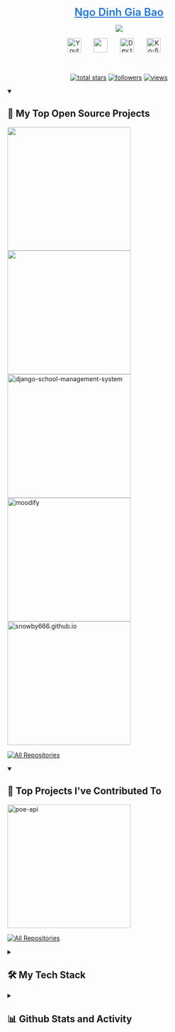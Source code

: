 <p align="center">
  <a style="font-size:1.5rem; font-weight:600; color:#2076DA;" href="https://github.com/snowby666">
    Ngo Dinh Gia Bao</a>
</p>

<p align="center">
  <!-- Typing SVG by Snowby666 - https://github.com/snowby666/readme-typing-svg -->
    <img src="https://readme-typing-svg.demolab.com/?lines=Hi+there%2C+fellow+<𝚍𝚎𝚟𝚎𝚕𝚘𝚙𝚎𝚛𝚜/>!;Student%20in%20Software%20Engineering%20and%20FOSS%20contributor;3%2B%20years%20of%20coding%20experience;Always%20learning%20new%20techs&font=Fira%20Code&center=true&width=800&height=45&color=2076DA&vCenter=true&pause=1000&size=22" />
</p>

<!-- Social icons section -->
<p align="center">
  <a href="https://www.youtube.com/@VisionAIVN/"><img width="32px" alt="Youtube" title="Youtube" src="https://i.imgur.com/qiXu7b2.png"/></a>
  &#8287;&#8287;&#8287;&#8287;&#8287;
  <a href="https://discord.com/users/609248265929752586" alt="Discord" title="Discord"><img width="32px" src="https://i.imgur.com/6NrQBBo.png"/></a>
  &#8287;&#8287;&#8287;&#8287;&#8287;
  <a href="https://www.linkedin.com/in/ngodinhgiabao/"><img width="32px" alt="Dev.to" title="Linkedin" src="https://cdn3.iconfinder.com/data/icons/free-social-icons/67/linkedin_square_color-1024.png"></a>
  &#8287;&#8287;&#8287;&#8287;&#8287;
  <a href="https://ko-fi.com/snowby666"><img width="32px" alt="Ko-fi" title="Buy me a coffee" src="https://i.imgur.com/PpLeD3K.png"/></a>
  &#8287;&#8287;&#8287;&#8287;&#8287;
</p>

<br/>

<!-- Social badges section -->
<p align="center">
  <a href="https://github.com/snowby666?tab=repositories&sort=stargazers">
    <img alt="total stars" title="Total stars on GitHub" src="https://custom-icon-badges.demolab.com/github/stars/snowby666?color=55960c&style=for-the-badge&labelColor=488207&logo=star"/></a>
  <a href="https://github.com/snowby666?tab=followers">
    <img alt="followers" title="Follow me on Github" src="https://custom-icon-badges.demolab.com/github/followers/snowby666?color=236ad3&labelColor=1155ba&style=for-the-badge&logo=person-add&label=Follow&logoColor=white"/></a>
  <a href="#">
    <img alt="views" title="GitHub profile views" src="https://komarev.com/ghpvc/?username=snowby666&style=for-the-badge&color=red"/></a>
</p>

<details open> 
  <summary><h2>📘 My Top Open Source Projects</h2></summary>

  <!-- Repo info cards - https://github.com/anuraghazra/github-readme-stats -->
  <!-- Small repo cards (fork) - https://github.com/DenverCoder1/github-readme-stats -->
  <p align="left">
   <a href="https://github.com/snowby666/poe-api-wrapper"><img width="278" src="https://denvercoder1-github-readme-stats.vercel.app/api/pin/?username=snowby666&repo=poe-api-wrapper&theme=react&bg_color=1F222E&title_color=F85D7F&hide_border=true&icon_color=F8D866&show_icons=false"%20alt="poe-api-wrapper"></a>
    <a href="https://github.com/snowby666/Django-OpenCV-Video-Streaming"><img width="278" src="https://denvercoder1-github-readme-stats.vercel.app/api/pin/?username=snowby666&repo=Django-OpenCV-Video-Streaming&theme=react&bg_color=1F222E&title_color=F85D7F&hide_border=true&icon_color=F8D866&show_icons=false"%20alt="Django-OpenCV-Video-Streaming"></a>
    <a href="https://github.com/snowby666/django-school-management-system"><img width="278" src="https://denvercoder1-github-readme-stats.vercel.app/api/pin/?username=snowby666&repo=django-school-management-system&theme=react&bg_color=1F222E&title_color=F85D7F&hide_border=true&icon_color=F8D866&show_icons=false" alt="django-school-management-system"></a>
    <a href="https://github.com/snowby666/moodify"><img width="278" src="https://denvercoder1-github-readme-stats.vercel.app/api/pin?username=snowby666&repo=moodify&theme=react&bg_color=1F222E&title_color=F85D7F&hide_border=true&icon_color=F8D866&show_icons=false" alt="moodify"></a>
    <a href="https://github.com/snowby666/snowby666.github.io"><img width="278" src="https://denvercoder1-github-readme-stats.vercel.app/api/pin?username=snowby666&repo=snowby666.github.io&theme=react&bg_color=1F222E&title_color=F85D7F&hide_border=true&icon_color=F8D866&show_icons=false" alt="snowby666.github.io"></a>

  </p>

  <a href="https://github.com/snowby666?tab=repositories&sort=stargazers"><img alt="All Repositories" title="All Repositories" src="https://custom-icon-badges.demolab.com/badge/-Click%20Here%20For%20All%20My%20Repos-1F222E?style=for-the-badge&logoColor=white&logo=repo"/></a>
</details>

<details open> 
  <summary><h2>📕 Top Projects I've Contributed To</h2></summary>

  <!-- Small repo cards https://github.com/DenverCoder1/github-readme-stats (fork of anuraghazra/github-readme-stats) -->
  <p align="left">
    <a href="https://github.com/ading2210/poe-api"><img width="278" src="https://denvercoder1-github-readme-stats.vercel.app/api/pin/?username=ading2210&repo=poe-api&theme=react&bg_color=1F222E&title_color=F85D7F&hide_border=true&icon_color=F8D866&show_icons=false&show_description=false" alt="poe-api"></a>

  </p>

  <p align="left">
    <a href="https://github.com/snowby666?tab=repositories&q=&type=fork&sort=stargazers"><img alt="All Repositories" title="All Repositories" src="https://custom-icon-badges.demolab.com/badge/-Click%20Here%20For%20All%20My%20Forks-1F222E?style=for-the-badge&logoColor=white&logo=fork"/></a>
  </p>
</details>

<details> 
  <summary><h2>🛠 My Tech Stack</h2></summary>
  <!-- Some badges are from https://github.com/Ileriayo/markdown-badges -->

  <h3>👨‍💻 Programming and Markup Languages</h3>

  <p>
      <a href="https://github.com/search?q=user%3Asnowby666+language%3Abash"><img alt="Bash" src="https://img.shields.io/badge/Bash-121011.svg?logo=gnu-bash&logoColor=white"></a>
      <a href="https://github.com/search?q=user%3Asnowby666+language%3Ac"><img alt="C" src="https://custom-icon-badges.demolab.com/badge/C-03599C.svg?logo=c-in-hexagon&logoColor=white"></a>
      <a href="https://github.com/search?q=user%3Asnowby666+language%3Acss"><img alt="CSS" src="https://img.shields.io/badge/CSS-1572B6.svg?logo=css3&logoColor=white"></a>
      <a href="https://github.com/search?q=user%3Asnowby666+language%3Ahtml"><img alt="HTML" src="https://img.shields.io/badge/HTML-E34F26.svg?logo=html5&logoColor=white"></a>
      <a href="https://github.com/search?q=user%3Asnowby666+language%3Ajavascript"><img alt="JavaScript" src="https://img.shields.io/badge/JavaScript-F7DF1E.svg?logo=javascript&logoColor=black"></a>
      <a href="https://github.com/search?q=user%3Asnowby666+language%3Atex"><img alt="LaTeX" src="https://img.shields.io/badge/LaTeX-008080.svg?logo=LaTeX&logoColor=white"></a>
      <a href="https://github.com/search?q=user%3Asnowby666+language%3Amarkdown"><img alt="Markdown" src="https://img.shields.io/badge/Markdown-000000.svg?logo=markdown&logoColor=white"></a>
      <a href="https://github.com/search?q=user%3Asnowby666+language%3Apowershell"><img alt="PowerShell" src="https://img.shields.io/badge/PowerShell-%235391FE.svg?logo=powershell&logoColor=white"></a>
       <a href="https://github.com/search?q=user%3Asnowby666+language%3Apython"><img alt="Python" src="https://img.shields.io/badge/Python-14354C.svg?logo=python&logoColor=white"></a>
      <a href="https://github.com/search?q=user%3Asnowby666+language%3Ascratch"><img alt="Scratch" src="https://img.shields.io/badge/Scratch-4D97FF.svg?logo=scratch&logoColor=white"></a>
      <a href="https://github.com/search?q=user%3Asnowby666+language%3Asql"><img alt="SQL" src="https://custom-icon-badges.demolab.com/badge/SQL-025E8C.svg?logo=database&logoColor=white"></a>
      <a href="https://github.com/search?q=user%3Asnowby666+language%3Asvg"><img alt="SVG+XML" src="https://img.shields.io/badge/SVG%2BXML-e0982c.svg?logo=svg&logoColor=white"></a>
      <a href="https://github.com/search?q=user%3Asnowby666+language%3AtypeScript"><img alt="TypeScript" src="https://img.shields.io/badge/TypeScript-007ACC.svg?logo=typescript&logoColor=white"></a>
  </p>

  <h3>🧰 Frameworks and Libraries</h3>

  <p>
      <a href="#"><img alt="Bootstrap" src="https://img.shields.io/badge/Bootstrap-7952B3.svg?logo=bootstrap&logoColor=white"></a>
      <a href="#"><img alt="Django" src="https://img.shields.io/badge/-Django-092E20.svg?logo=django&style=flat"></a>
      <a href="#"><img alt="Flask" src="https://img.shields.io/badge/Flask-000000.svg?logo=flask&logoColor=white"></a>
      <a href="#"><img alt="GitHub Actions" src="https://img.shields.io/badge/GitHub%20Actions-2671E5.svg?logo=github%20actions&logoColor=white"></a>
      <a href"#"><img alt="Gunicorn" src="https://img.shields.io/badge/-Gunicorn-499848.svg?logo=gunicorn&logoColor=white"></a>
      <a href="#"><img alt="NumPy" src="https://img.shields.io/badge/Numpy-013243.svg?logo=numpy&logoColor=white"></a>
       <a href="#"><img alt="OpenCV" src="https://img.shields.io/badge/opencv-%23white.svg?logo=opencv&logoColor=white"></a>
      <a href="#"><img alt="Pandas" src="https://img.shields.io/badge/Pandas-150458.svg?logo=pandas&logoColor=white"></a>
      <a href="#"><img alt="TensorFlow" src="https://img.shields.io/badge/TensorFlow-FF6F00.svg?logo=TensorFlow&logoColor=white"></a>
  </p>

  <h3>🗄️ Databases and Cloud Hosting</h3>

  <p>
      <a href="#"><img alt="Firebase" src="https://img.shields.io/badge/Firebase-039BE5?logo=Firebase&logoColor=white"></a>
      <a href="#"><img alt="GitHub Pages" src="https://img.shields.io/badge/GitHub%20Pages-327FC7.svg?logo=github&logoColor=white"></a>
      <a href="#"><img alt="Heroku" src="https://img.shields.io/badge/Heroku-430098.svg?logo=heroku&logoColor=white"></a>
      <a href="#"><img alt="MySQL" src="https://img.shields.io/badge/MySQL-00f.svg?logo=mysql&logoColor=white"></a>
      <a href="#"><img alt="PostgreSQL" src ="https://img.shields.io/badge/PostgreSQL-316192.svg?logo=postgresql&logoColor=white"></a>
      <a href="#"><img alt="Repl.it" src="https://img.shields.io/badge/Repl.it-0D101E.svg?logo=Replit&logoColor=white"></a>
      <a href="#"><img alt="SQLite" src ="https://img.shields.io/badge/SQLite-07405e.svg?logo=sqlite&logoColor=white"></a>
      <a href="#"><img alt="Vercel" src="https://img.shields.io/badge/Vercel-000000.svg?logo=vercel&logoColor=white"></a>
  </p>

  <h3>💻 Software and Tools</h3>

  <p>
      <a href="#"><img alt="CodePen" src="https://img.shields.io/badge/CodePen-black?logo=codepen&logoColor=white"></a>
      <a href="#"><img alt="Discord" src="https://img.shields.io/badge/-Discord-5865F2.svg?logo=discord&logoColor=white"></a>
      <a href="#"><img alt="Git" src="https://img.shields.io/badge/Git-F05033.svg?logo=git&logoColor=white"></a>
      <a href="#"><img alt="GitHub Desktop" src="https://img.shields.io/badge/GitHub%20Desktop-8034A9.svg?logo=github&logoColor=white"></a>
      <a href="#"><img alt="Google Sheets" src="https://img.shields.io/badge/Sheets-34A853.svg?logo=google%20sheets&logoColor=white"></a>
      <a href="#"><img alt="Jira" src="https://img.shields.io/badge/jira-%230A0FFF.svg?logo=jira&logoColor=white"></a>
      <a href="#"><img alt="Jupyter" src="https://img.shields.io/badge/Jupyter-F37626.svg?logo=Jupyter&logoColor=white"></a>
      <a href="#"><img alt="Slack" src="https://img.shields.io/badge/Slack-4A154B?logo=slack&logoColor=white"></a>
      <a href="#"><img alt="Stack Overflow" src="https://img.shields.io/badge/-Stack%20Overflow-FE7A16?logo=stack-overflow&logoColor=white"></a>
      <a href="#"><img alt="Trello" src="https://img.shields.io/badge/Trello-%23026AA7.svg?logo=Trello&logoColor=white"></a>
      <a href="#"><img alt="Visual Studio Code" src="https://img.shields.io/badge/Visual%20Studio%20Code-0078d7.svg?logo=visual-studio-code&logoColor=white"></a>
  </p>
</details>

<details> 
  <summary><h2>📊 Github Stats and Activity</h2></summary>

  <h3>🔥 Streak Stats</h3>

  <!-- GitHub Readme Streak Stats - https://github.com/DenverCoder1/github-readme-streak-stats -->
  <p>
    <a href="#">
      <img title="🔥 Get streak stats for your profile at git.io/streak-stats" alt="snowby666's streak" src="https://streak-stats.demolab.com/?user=snowby666&theme=monokai-metallian&hide_border=true"/>
    </a>

  <h3>💻 GitHub Profile Stats</h3>

  <!-- https://github.com/anuraghazra/github-readme-stats -->

  <a href="#"><img alt="snowby666's Github Stats" src="https://denvercoder1-github-readme-stats.vercel.app/api/?username=snowby666&show_icons=true&include_all_commits=true&count_private=true&theme=react&hide_border=true&bg_color=1F222E&title_color=F85D7F&icon_color=F8D866" height="192px"/></a>
  <a href="#"><img alt="snowby666's Top Languages" src="https://denvercoder1-github-readme-stats.vercel.app/api/top-langs/?username=snowby666&langs_count=10&layout=compact&theme=react&hide_border=true&bg_color=1F222E&title_color=F85D7F&icon_color=F8D866&hide=Jupyter%20Notebook,Roff" height="192px"/></a>
  <br/>

  <b>Note:</b> Top languages is only a metric of the languages my public code consists of and doesn't reflect experience or skill level.

<a href="#"><img alt="Snowby666's Activity Graph" src="https://github-readme-activity-graph.vercel.app/graph/?username=snowby666&bg_color=1F222E&color=F8D866&line=F85D7F&point=FFFFFF&hide_border=true" /></a>

  <h3>⚡ Recent GitHub Activity</h3>

  <!-- https://github.com/jamesgeorge007/github-activity-readme -->
  <!--START_SECTION:activity-->
1. 🗣 Commented on [#9](https://github.com/snowby666/poe-api-wrapper/issues/9#issuecomment-2190477974) in [snowby666/poe-api-wrapper](https://github.com/snowby666/poe-api-wrapper)
2. 🔒 Closed issue [#9](https://github.com/snowby666/poe-api-wrapper/issues/9) in [snowby666/poe-api-wrapper](https://github.com/snowby666/poe-api-wrapper)
3. 🗣 Commented on [#144](https://github.com/snowby666/poe-api-wrapper/issues/144#issuecomment-2190476046) in [snowby666/poe-api-wrapper](https://github.com/snowby666/poe-api-wrapper)
4. 🔒 Closed issue [#144](https://github.com/snowby666/poe-api-wrapper/issues/144) in [snowby666/poe-api-wrapper](https://github.com/snowby666/poe-api-wrapper)
5. 🗣 Commented on [#100](https://github.com/snowby666/poe-api-wrapper/issues/100#issuecomment-2188055348) in [snowby666/poe-api-wrapper](https://github.com/snowby666/poe-api-wrapper)
  <!--END_SECTION:activity-->

</details>
